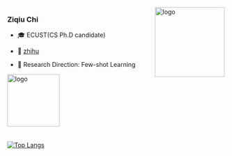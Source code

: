 <img src="https://github-readme-stats.vercel.app/api?username=ZiqiuChi&show_icons=true" alt="logo" height="160" align="right" style="margin: 5px; margin-bottom: 20px;" />

### Ziqiu Chi

- 🎓 ECUST(CS Ph.D candidate)

- 📖 [zhihu](https://www.zhihu.com/people/h1hippie)
- 🔭 Research Direction: Few-shot Learning

<img src="https://github-profile-trophy.vercel.app/?username=gengyanlei&theme=flat" alt="logo" height="120" align="center" style="margin: auto; margin-bottom: 20px;" />

[![Top Langs](https://github-readme-stats.vercel.app/api/top-langs/?username=gengyanlei&layout=compact)](https://github.com/gengyanlei/github-readme-stats)
